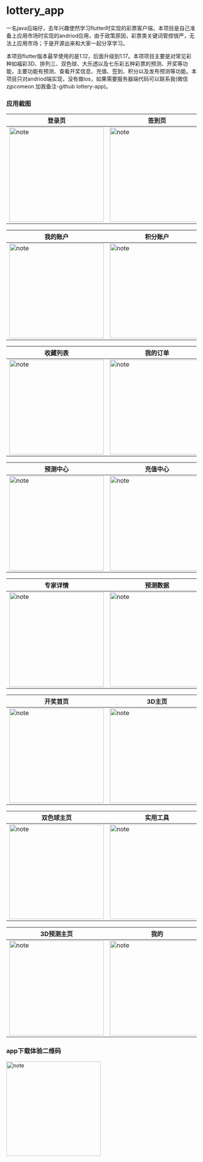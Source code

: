# lottery_app

   一名java后端仔，去年兴趣使然学习flutter时实现的彩票客户端，本项目是自己准备上应用市场时实现的andriod应用，由于政策原因，彩票类关键词管控很严，无法上应用市场；于是开源出来和大家一起分享学习。  
   
   本项目flutter版本最早使用的是1.12，后面升级到1.17。本项项目主要是对常见彩种如福彩3D、排列三、双色球、大乐透以及七乐彩五种彩票的预测、开奖等功能，主要功能有预测、查看开奖信息、充值、签到、积分以及发布预测等功能。本项目只对andriod端实现，没有做ios，如果需要服务器端代码可以联系我(微信 zjpcomeon 加我备注-github lottery-app)。


### 应用截图
|登录页|签到页|
|---|---|
|<img src="https://github.com/zjpjohn/lottery-app/blob/master/images/1.jpg" width="250" alt="note"/>|<img src="https://github.com/zjpjohn/lottery-app/blob/master/images/2.jpg" width="250" alt="note"/>|

|我的账户|积分账户|
|---|---|
|<img src="https://github.com/zjpjohn/lottery-app/blob/master/images/3.jpg" width="250" alt="note"/>|<img src="https://github.com/zjpjohn/lottery-app/blob/master/images/4.jpg" width="250" alt="note"/>|

|收藏列表|我的订单|
|---|---|
|<img src="https://github.com/zjpjohn/lottery-app/blob/master/images/5.jpg" width="250" alt="note"/>|<img src="https://github.com/zjpjohn/lottery-app/blob/master/images/5.jpg" width="250" alt="note"/>|

|预测中心|充值中心|
|---|---|
|<img src="https://github.com/zjpjohn/lottery-app/blob/master/images/7.jpg" width="250" alt="note"/>|<img src="https://github.com/zjpjohn/lottery-app/blob/master/images/8.jpg" width="250" alt="note"/>|

|专家详情|预测数据|
|---|---|
|<img src="https://github.com/zjpjohn/lottery-app/blob/master/images/9.jpg" width="250" alt="note"/>|<img src="https://github.com/zjpjohn/lottery-app/blob/master/images/10.jpg" width="250" alt="note"/>|

|开奖首页|3D主页|
|---|---|
|<img src="https://github.com/zjpjohn/lottery-app/blob/master/images/11.jpg" width="250" alt="note"/>|<img src="https://github.com/zjpjohn/lottery-app/blob/master/images/12.jpg" width="250" alt="note"/>|

|双色球主页|实用工具|
|---|---|
|<img src="https://github.com/zjpjohn/lottery-app/blob/master/images/13.jpg" width="250" alt="note"/>|<img src="https://github.com/zjpjohn/lottery-app/blob/master/images/14.jpg" width="250" alt="note"/>|

|3D预测主页|我的|
|---|---|
|<img src="https://github.com/zjpjohn/lottery-app/blob/master/images/16.jpg" width="250" alt="note"/>|<img src="https://github.com/zjpjohn/lottery-app/blob/master/images/17.jpg" width="250" alt="note"/>|

### app下载体验二维码
<img src="https://github.com/zjpjohn/lottery-app/blob/master/images/18.jpg" width="250" alt="note"/>









